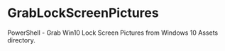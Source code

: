 # GrabLockScreenPictures
PowerShell - Grab Win10 Lock Screen Pictures from Windows 10 Assets directory.
